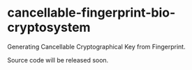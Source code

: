 # cancellable-fingerprint-bio-cryptosystem

Generating Cancellable Cryptographical Key from Fingerprint.

Source code will be released soon.

